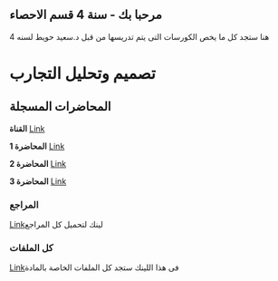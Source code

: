## مرحبا بك - سنة 4  قسم الاحصاء

هنا ستجد كل ما يخص الكورسات التى يتم تدريسها من قبل د.سعيد حويط لسنه 4

# تصميم وتحليل التجارب

## المحاضرات المسجلة

**القناة** [Link](https://youtu.be/czU4FfZN-eY)


**المحاضرة 1** [Link](https://youtu.be/czU4FfZN-eY)

**المحاضرة 2** [Link](https://youtu.be/-MkTMk3HKQ0)

**المحاضرة 3** [Link](https://youtu.be/e3hWo2QRiDM)

### المراجع

[Link](https://drive.google.com/drive/folders/1ZPxNkPXb9dASLYMgUt8j9o1ewfg_mxCo?usp=sharing )لينك لتحميل كل المراجع


### كل الملفات

[Link](https://drive.google.com/drive/folders/1tixrkX2HIRdVdBbZvhl6-IHkVa67ht93?usp=sharing)فى هذا اللينك ستجد كل الملفات الخاصة بالمادة
